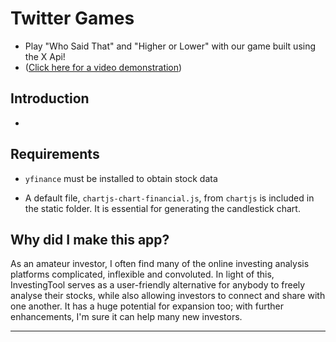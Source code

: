 # Twitter Games
- Play "Who Said That" and "Higher or Lower" with our game built using the X Api!
- ([Click here for a video demonstration](https://youtu.be/BKOgVMVG_uI))

## Introduction
- 

## Requirements
- `yfinance` must be installed to obtain stock data

- A default file, `chartjs-chart-financial.js`, from `chartjs` is included in the static folder. It is essential for generating the candlestick chart.

## Why did I make this app?
As an amateur investor, I often find many of the online investing analysis platforms complicated, inflexible and convoluted. In light of this, InvestingTool serves as a user-friendly alternative for anybody to freely analyse their stocks, while also allowing investors to connect and share with one another. It has a huge potential for expansion too; with further enhancements, I'm sure it can help many new investors.

---

